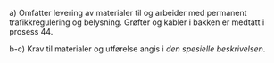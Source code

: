 a) Omfatter levering av materialer til og arbeider med permanent trafikkregulering og belysning. Grøfter og kabler i bakken er medtatt i prosess 44.

b-c) Krav til materialer og utførelse angis i *den spesielle beskrivelsen*.

